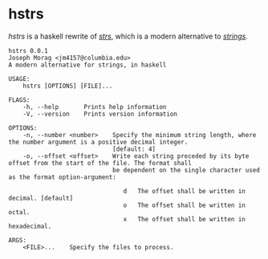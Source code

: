 # hstrs
*hstrs* is a haskell rewrite of [*strs*](https://github.com/rrybarczyk/strs.git), which is a modern alternative to [*strings*](https://linux.die.net/man/1/strings).

```
hstrs 0.0.1
Joseph Morag <jm4157@columbia.edu>
A modern alternative for strings, in haskell

USAGE:
    hstrs [OPTIONS] [FILE]...

FLAGS:
    -h, --help       Prints help information
    -V, --version    Prints version information

OPTIONS:
    -n, --number <number>    Specify the minimum string length, where the number argument is a positive decimal integer.
                             [default: 4]
    -o, --offset <offset>    Write each string preceded by its byte offset from the start of the file. The format shall
                             be dependent on the single character used as the format option-argument:
                             
                             	d	The offset shall be written in decimal. [default]
                             	o	The offset shall be written in octal.
                             	x	The offset shall be written in hexadecimal.

ARGS:
    <FILE>...    Specify the files to process.
```

